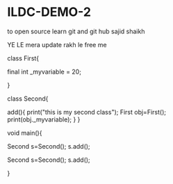 # ILDC-DEMO-2
 to open source learn git and git hub
sajid shaikh

YE LE mera update rakh le free me 


class First{
  
final  int _myvariable = 20;
  
}

class Second{
  
  
  add(){
    print("this is my second class");
  First obj=First();
 print(obj._myvariable);
  }
  }

void main(){
  
  Second s=Second();
  s.add();
  
   Second s=Second();
  s.add();
  
}